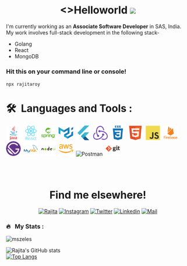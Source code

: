 <h1 align="center"><>Helloworld  <img src="https://media.giphy.com/media/hvRJCLFzcasrR4ia7z/giphy.gif" width="40"></h1>  

I'm currently working as an <b>Associate Software Developer</b> in SAS, India.  
My work involves full-stack development in the following stack-    

<ul>
  <li> Golang </li>
  <li> React </li>
  <li> MongoDB </li>
</ul>  

### Hit this on your command line or console!  

``` console
npx rajitaroy
```



# 🛠 &nbsp;Languages and Tools :

<p>
<img src="https://github.com/devicons/devicon/blob/master/icons/java/java-original-wordmark.svg" title="Java" alt="Java" width="40" height="40"/>&nbsp;
<img src="https://github.com/devicons/devicon/blob/master/icons/react/react-original-wordmark.svg" title="React" alt="React" width="40" height="40"/>&nbsp;
<img src="https://github.com/devicons/devicon/blob/master/icons/spring/spring-original-wordmark.svg" title="Spring" alt="Spring" width="40" height="40"/>&nbsp;
<img src="https://github.com/devicons/devicon/blob/master/icons/materialui/materialui-original.svg" title="Material UI" alt="Material UI" width="40" height="40"/>&nbsp;
<img src="https://github.com/devicons/devicon/blob/master/icons/flutter/flutter-original.svg" title="Flutter" alt="Flutter" width="40" height="40"/>&nbsp;
<img src="https://github.com/devicons/devicon/blob/master/icons/redux/redux-original.svg" title="Redux" alt="Redux " width="40" height="40"/>&nbsp;
<img src="https://github.com/devicons/devicon/blob/master/icons/css3/css3-plain-wordmark.svg"  title="CSS3" alt="CSS" width="40" height="40"/>&nbsp;
<img src="https://github.com/devicons/devicon/blob/master/icons/html5/html5-original.svg" title="HTML5" alt="HTML" width="40" height="40"/>&nbsp;
<img src="https://github.com/devicons/devicon/blob/master/icons/javascript/javascript-original.svg" title="JavaScript" alt="JavaScript" width="40" height="40"/>&nbsp;
<img src="https://github.com/devicons/devicon/blob/master/icons/firebase/firebase-plain-wordmark.svg" title="Firebase" alt="Firebase" width="40" height="40"/>&nbsp;
<img src="https://github.com/devicons/devicon/blob/master/icons/gatsby/gatsby-original.svg" title="Gatsby"  alt="Gatsby" width="40" height="40"/>&nbsp;
<img src="https://github.com/devicons/devicon/blob/master/icons/mysql/mysql-original-wordmark.svg" title="MySQL"  alt="MySQL" width="40" height="40"/>&nbsp;
<img src="https://github.com/devicons/devicon/blob/master/icons/nodejs/nodejs-original-wordmark.svg" title="NodeJS" alt="NodeJS" width="40" height="40"/>&nbsp;
<img src="https://github.com/devicons/devicon/blob/master/icons/amazonwebservices/amazonwebservices-plain-wordmark.svg" title="AWS" alt="AWS" width="40" height="40"/>&nbsp;
<img src="https://www.vectorlogo.zone/logos/getpostman/getpostman-icon.svg" title="Postman"  alt="Postman" width="40" height="40"/>&nbsp;
<img src="https://github.com/devicons/devicon/blob/master/icons/git/git-original-wordmark.svg" title="Git" **alt="Git" width="40" height="40"/>&nbsp;
</p>

<br><br>
<h1 align = "center">Find me elsewhere! </h1>

<div align = "center">

[![Rajita](https://img.shields.io/badge/-Portfolio-darkpink?style=flat-square&logo=googlechrome&logoColor=white)](https://rajitaroy.netlify.app/) 
[![Instagram](https://img.shields.io/badge/-Instagram-lightgreen?style=flat-square&logo=instagram&logoColor=darkgreen)](https://www.instagram.com/rajita._roy) 
[![Twitter](https://img.shields.io/badge/Twitter-darkgreen?style=flat-square&logo=twitter&logoColor=blue)](https://www.twitter.com/RajitaRoy1) 
[![Linkedin](https://img.shields.io/badge/LinkedIn-lightblue?style=flat-square&logo=linkedin&logoColor=darkblue)](https://www.linkedin.com/in/rajita-roy/) 
[![Mail](https://img.shields.io/badge/-Mail-pink?style=flat-square&logo=gmail&logoColor=red&link=www.gmail.com)](mailto:royrajita6@gmail.com) 
  
</div>  

 
### 🔥 &nbsp; My Stats :  

<p align="left"> <img src="https://komarev.com/ghpvc/?username=rajitaroy&label=Profile%20views&color=red&style=flat" alt="mszeles" /> </p>  

![Rajita's GitHub stats](https://github-readme-stats.vercel.app/api?username=rajitaroy&hide=contribs,prs&theme=highcontrast)  
[![Top Langs](https://github-readme-stats.vercel.app/api/top-langs/?username=rajitaroy&layout=compact&theme=vision-friendly-dark)](https://github.com/rajitaroy/github-readme-stats)  





